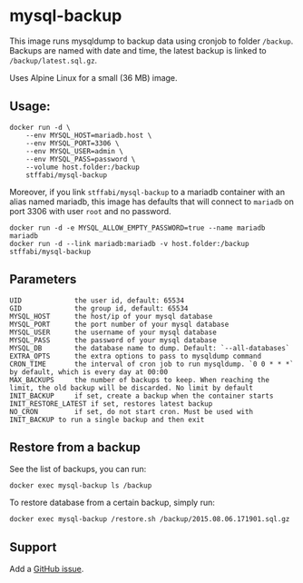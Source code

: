 # mysql-backup

This image runs mysqldump to backup data using cronjob to folder `/backup`. Backups are named with date and time, the latest backup is linked to `/backup/latest.sql.gz`.

Uses Alpine Linux for a small (36 MB) image.

## Usage:

    docker run -d \
        --env MYSQL_HOST=mariadb.host \
        --env MYSQL_PORT=3306 \
        --env MYSQL_USER=admin \
        --env MYSQL_PASS=password \
        --volume host.folder:/backup
        stffabi/mysql-backup

Moreover, if you link `stffabi/mysql-backup` to a mariadb container with an alias named mariadb, this image has defaults that will connect to `mariadb` on port 3306 with user `root` and no password.

    docker run -d -e MYSQL_ALLOW_EMPTY_PASSWORD=true --name mariadb mariadb
    docker run -d --link mariadb:mariadb -v host.folder:/backup stffabi/mysql-backup

## Parameters

    UID             the user id, default: 65534
    GID             the group id, default: 65534
    MYSQL_HOST      the host/ip of your mysql database
    MYSQL_PORT      the port number of your mysql database
    MYSQL_USER      the username of your mysql database
    MYSQL_PASS      the password of your mysql database
    MYSQL_DB        the database name to dump. Default: `--all-databases`
    EXTRA_OPTS      the extra options to pass to mysqldump command
    CRON_TIME       the interval of cron job to run mysqldump. `0 0 * * *` by default, which is every day at 00:00
    MAX_BACKUPS     the number of backups to keep. When reaching the limit, the old backup will be discarded. No limit by default
    INIT_BACKUP     if set, create a backup when the container starts
    INIT_RESTORE_LATEST if set, restores latest backup
    NO_CRON         if set, do not start cron. Must be used with INIT_BACKUP to run a single backup and then exit

## Restore from a backup

See the list of backups, you can run:

    docker exec mysql-backup ls /backup

To restore database from a certain backup, simply run:

    docker exec mysql-backup /restore.sh /backup/2015.08.06.171901.sql.gz

## Support

Add a [GitHub issue](https://github.com/stffabi/docker-mysql-backup/issues).
